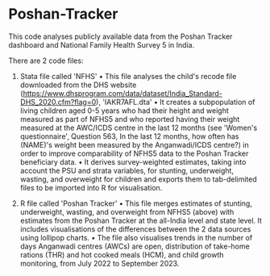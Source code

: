 # Poshan-Tracker
This code analyses publicly available data from the Poshan Tracker dashboard and National Family Health Survey 5 in India.

There are 2 code files:
1.	Stata file called 'NFHS'
•	This file analyses the child's recode file downloaded from the DHS website (https://www.dhsprogram.com/data/dataset/India_Standard-DHS_2020.cfm?flag=0), 'IAKR7AFL.dta'
•	It creates a subpopulation of living children aged 0-5 years who had their height and weight measured as part of NFHS5 and who reported having their weight measured at the AWC/ICDS centre in the last 12 months (see 'Women's questionnaire', Question 563, In the last 12 months, how often has (NAME)'s weight been measured by the Anganwadi/ICDS centre?) in order to improve comparability of NFHS5 data to the Poshan Tracker beneficiary data.
•	It derives survey-weighted estimates, taking into account the PSU and strata variables, for stunting, underweight, wasting, and overweight for children and exports them to tab-delimited files to be imported into R for visualisation.

2.	R file called 'Poshan Tracker'
•	This file merges estimates of stunting, underweight, wasting, and overweight from NFHS5 (above) with estimates from the Poshan Tracker at the all-India level and state level. It includes visualisations of the differences between the 2 data sources using lollipop charts.
•	The file also visualises trends in the number of days Anganwadi centres (AWCs) are open, distribution of take-home rations (THR) and hot cooked meals (HCM), and child growth monitoring, from July 2022 to September 2023.
